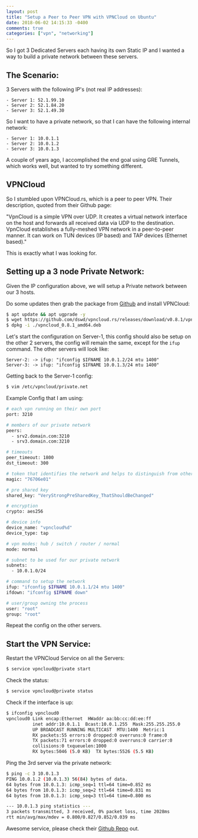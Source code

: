```yaml
---
layout: post
title: "Setup a Peer to Peer VPN with VPNCloud on Ubuntu"
date: 2018-06-02 14:15:33 -0400
comments: true
categories: ["vpn", "networking"] 
---
```


So I got 3 Dedicated Servers each having its own Static IP and I wanted a way to build a private network between these servers. 

## The Scenario:

3 Servers with the following IP's (not real IP addresses):

```
- Server 1: 52.1.99.10
- Server 2: 52.1.84.20
- Server 3: 52.1.49.30
```

So I want to have a private network, so that I can have the following internal network:

```
- Server 1: 10.0.1.1
- Server 2: 10.0.1.2
- Server 3: 10.0.1.3
```

A couple of years ago, I accomplished the end goal using GRE Tunnels, which works well, but wanted to try something different.

## VPNCloud

So I stumbled upon VPNCloud.rs, which is a peer to peer VPN. Their description, quoted from their Github page:

"VpnCloud is a simple VPN over UDP. It creates a virtual network interface on the host and forwards all received data via UDP to the destination. VpnCloud establishes a fully-meshed VPN network in a peer-to-peer manner. It can work on TUN devices (IP based) and TAP devices (Ethernet based)."

This is exactly what I was looking for.

## Setting up a 3 node Private Network:

Given the IP configuration above, we will setup a Private network between our 3 hosts. 

Do some updates then grab the package from [Github](https://github.com/dswd/vpncloud.rs/releases) and install VPNCloud:

```bash 
$ apt update && apt ugprade -y
$ wget https://github.com/dswd/vpncloud.rs/releases/download/v0.8.1/vpncloud_0.8.1_amd64.deb
$ dpkg -i ./vpncloud_0.8.1_amd64.deb
```

Let's start the configuration on Server-1, this config should also be setup on the other 2 servers, the config will remain the same, except for the `ifup` command. The other servers will look like:

```
Server-2: -> ifup: "ifconfig $IFNAME 10.0.1.2/24 mtu 1400"
Server-3: -> ifup: "ifconfig $IFNAME 10.0.1.3/24 mtu 1400"
```

Getting back to the Server-1 config:

```bash
$ vim /etc/vpncloud/private.net
```

Example Config that I am using:

```bash
# each vpn running on their own port
port: 3210

# members of our private network
peers:
  - srv2.domain.com:3210
  - srv3.domain.com:3210

# timeouts
peer_timeout: 1800
dst_timeout: 300

# token that identifies the network and helps to distinguish from other networks
magic: "76706e01"

# pre shared key
shared_key: "VeryStrongPreSharedKey_ThatShouldBeChanged"

# encryption
crypto: aes256

# device info
device_name: "vpncloud%d"
device_type: tap

# vpn modes: hub / switch / router / normal
mode: normal

# subnet to be used for our private network
subnets:
  - 10.0.1.0/24

# command to setup the network
ifup: "ifconfig $IFNAME 10.0.1.1/24 mtu 1400"
ifdown: "ifconfig $IFNAME down"

# user/group owning the process
user: "root"
group: "root"
```

Repeat the config on the other servers.

## Start the VPN Service:

Restart the VPNCloud Service on all the Servers:

```bash
$ service vpncloud@private start
```

Check the status:

```bash
$ service vpncloud@private status
```

Check if the interface is up:

```bash
$ ifconfig vpncloud0
vpncloud0 Link encap:Ethernet  HWaddr aa:bb:cc:dd:ee:ff
          inet addr:10.0.1.1  Bcast:10.0.1.255  Mask:255.255.255.0
          UP BROADCAST RUNNING MULTICAST  MTU:1400  Metric:1
          RX packets:55 errors:0 dropped:0 overruns:0 frame:0
          TX packets:71 errors:0 dropped:0 overruns:0 carrier:0
          collisions:0 txqueuelen:1000
          RX bytes:5046 (5.0 KB)  TX bytes:5526 (5.5 KB)
```

Ping the 3rd server via the private network:

```bash
$ ping -c 3 10.0.1.3
PING 10.0.1.2 (10.0.1.3) 56(84) bytes of data.
64 bytes from 10.0.1.3: icmp_seq=1 ttl=64 time=0.852 ms
64 bytes from 10.0.1.3: icmp_seq=2 ttl=64 time=0.831 ms
64 bytes from 10.0.1.3: icmp_seq=3 ttl=64 time=0.800 ms

--- 10.0.1.3 ping statistics ---
3 packets transmitted, 3 received, 0% packet loss, time 2028ms
rtt min/avg/max/mdev = 0.800/0.827/0.852/0.039 ms
```

Awesome service, please check their [Github Repo](https://github.com/dswd/vpncloud.rs) out.
